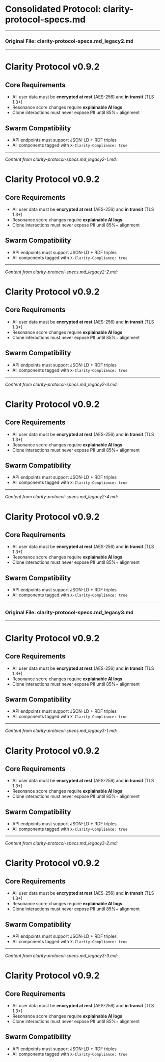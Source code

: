 # Consolidated Protocol: clarity-protocol-specs.md


---
### Original File: clarity-protocol-specs.md_legacy2.md
---
# Clarity Protocol v0.9.2  
## Core Requirements  
- All user data must be **encrypted at rest** (AES-256) and **in transit** (TLS 1.3+)  
- Resonance score changes require **explainable AI logs**  
- Clone interactions must never expose PII until 85%+ alignment  

## Swarm Compatibility  
- API endpoints must support JSON-LD + RDF triples  
- All components tagged with `X-Clarity-Compliance: true`  


---

*Content from clarity-protocol-specs.md_legacy2-1.md:*


# Clarity Protocol v0.9.2  
## Core Requirements  
- All user data must be **encrypted at rest** (AES-256) and **in transit** (TLS 1.3+)  
- Resonance score changes require **explainable AI logs**  
- Clone interactions must never expose PII until 85%+ alignment  

## Swarm Compatibility  
- API endpoints must support JSON-LD + RDF triples  
- All components tagged with `X-Clarity-Compliance: true`  


---

*Content from clarity-protocol-specs.md_legacy2-2.md:*


# Clarity Protocol v0.9.2  
## Core Requirements  
- All user data must be **encrypted at rest** (AES-256) and **in transit** (TLS 1.3+)  
- Resonance score changes require **explainable AI logs**  
- Clone interactions must never expose PII until 85%+ alignment  

## Swarm Compatibility  
- API endpoints must support JSON-LD + RDF triples  
- All components tagged with `X-Clarity-Compliance: true`  


---

*Content from clarity-protocol-specs.md_legacy2-3.md:*


# Clarity Protocol v0.9.2  
## Core Requirements  
- All user data must be **encrypted at rest** (AES-256) and **in transit** (TLS 1.3+)  
- Resonance score changes require **explainable AI logs**  
- Clone interactions must never expose PII until 85%+ alignment  

## Swarm Compatibility  
- API endpoints must support JSON-LD + RDF triples  
- All components tagged with `X-Clarity-Compliance: true`  


---

*Content from clarity-protocol-specs.md_legacy2-4.md:*


# Clarity Protocol v0.9.2  
## Core Requirements  
- All user data must be **encrypted at rest** (AES-256) and **in transit** (TLS 1.3+)  
- Resonance score changes require **explainable AI logs**  
- Clone interactions must never expose PII until 85%+ alignment  

## Swarm Compatibility  
- API endpoints must support JSON-LD + RDF triples  
- All components tagged with `X-Clarity-Compliance: true`  


---
### Original File: clarity-protocol-specs.md_legacy3.md
---
# Clarity Protocol v0.9.2  
## Core Requirements  
- All user data must be **encrypted at rest** (AES-256) and **in transit** (TLS 1.3+)  
- Resonance score changes require **explainable AI logs**  
- Clone interactions must never expose PII until 85%+ alignment  

## Swarm Compatibility  
- API endpoints must support JSON-LD + RDF triples  
- All components tagged with `X-Clarity-Compliance: true`  


---

*Content from clarity-protocol-specs.md_legacy3-1.md:*


# Clarity Protocol v0.9.2  
## Core Requirements  
- All user data must be **encrypted at rest** (AES-256) and **in transit** (TLS 1.3+)  
- Resonance score changes require **explainable AI logs**  
- Clone interactions must never expose PII until 85%+ alignment  

## Swarm Compatibility  
- API endpoints must support JSON-LD + RDF triples  
- All components tagged with `X-Clarity-Compliance: true`  


---

*Content from clarity-protocol-specs.md_legacy3-2.md:*


# Clarity Protocol v0.9.2  
## Core Requirements  
- All user data must be **encrypted at rest** (AES-256) and **in transit** (TLS 1.3+)  
- Resonance score changes require **explainable AI logs**  
- Clone interactions must never expose PII until 85%+ alignment  

## Swarm Compatibility  
- API endpoints must support JSON-LD + RDF triples  
- All components tagged with `X-Clarity-Compliance: true`  


---

*Content from clarity-protocol-specs.md_legacy3-3.md:*


# Clarity Protocol v0.9.2  
## Core Requirements  
- All user data must be **encrypted at rest** (AES-256) and **in transit** (TLS 1.3+)  
- Resonance score changes require **explainable AI logs**  
- Clone interactions must never expose PII until 85%+ alignment  

## Swarm Compatibility  
- API endpoints must support JSON-LD + RDF triples  
- All components tagged with `X-Clarity-Compliance: true`  


